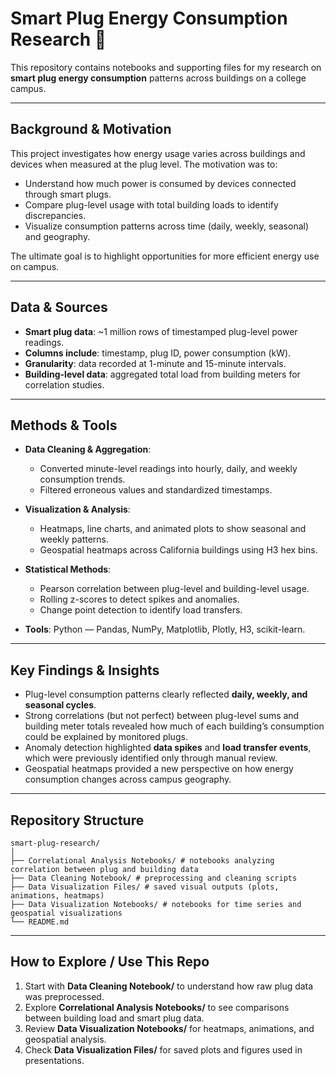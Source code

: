 # Smart Plug Energy Consumption Research 🔌

This repository contains notebooks and supporting files for my research on **smart plug energy consumption** patterns across buildings on a college campus.

---

## Background & Motivation

This project investigates how energy usage varies across buildings and devices when measured at the plug level. The motivation was to:

- Understand how much power is consumed by devices connected through smart plugs.  
- Compare plug-level usage with total building loads to identify discrepancies.    
- Visualize consumption patterns across time (daily, weekly, seasonal) and geography.  

The ultimate goal is to highlight opportunities for more efficient energy use on campus.

---

## Data & Sources

- **Smart plug data**: ~1 million rows of timestamped plug-level power readings.  
- **Columns include**: timestamp, plug ID, power consumption (kW).  
- **Granularity**: data recorded at 1-minute and 15-minute intervals.  
- **Building-level data**: aggregated total load from building meters for correlation studies.  

---

## Methods & Tools

- **Data Cleaning & Aggregation**:  
  - Converted minute-level readings into hourly, daily, and weekly consumption trends.  
  - Filtered erroneous values and standardized timestamps.  

- **Visualization & Analysis**:  
  - Heatmaps, line charts, and animated plots to show seasonal and weekly patterns.  
  - Geospatial heatmaps across California buildings using H3 hex bins.  

- **Statistical Methods**:  
  - Pearson correlation between plug-level and building-level usage.  
  - Rolling z-scores to detect spikes and anomalies.  
  - Change point detection to identify load transfers.  

- **Tools**: Python — Pandas, NumPy, Matplotlib, Plotly, H3, scikit-learn.

---

## Key Findings & Insights

- Plug-level consumption patterns clearly reflected **daily, weekly, and seasonal cycles**.  
- Strong correlations (but not perfect) between plug-level sums and building meter totals revealed how much of each building’s consumption could be explained by monitored plugs.  
- Anomaly detection highlighted **data spikes** and **load transfer events**, which were previously identified only through manual review.  
- Geospatial heatmaps provided a new perspective on how energy consumption changes across campus geography.  

---

## Repository Structure

```
smart-plug-research/
│
├── Correlational Analysis Notebooks/ # notebooks analyzing correlation between plug and building data
├── Data Cleaning Notebook/ # preprocessing and cleaning scripts
├── Data Visualization Files/ # saved visual outputs (plots, animations, heatmaps)
├── Data Visualization Notebooks/ # notebooks for time series and geospatial visualizations
└── README.md
```

---

## How to Explore / Use This Repo

1. Start with **Data Cleaning Notebook/** to understand how raw plug data was preprocessed.  
2. Explore **Correlational Analysis Notebooks/** to see comparisons between building load and smart plug data.  
3. Review **Data Visualization Notebooks/** for heatmaps, animations, and geospatial analysis.  
4. Check **Data Visualization Files/** for saved plots and figures used in presentations.
